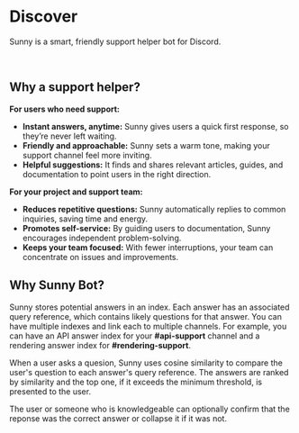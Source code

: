 <script setup>
import { ref } from 'vue'
import DiscordMessage from './.vitepress/components/DiscordMessage.vue'
</script>

# Discover

Sunny is a smart, friendly support helper bot for Discord.

<DiscordMessage authorUrl=./images/cat.jpg authorName="Bog" messageContent="What is the IP of the server?" />
<br>
<DiscordMessage authorUrl=./images/sunny.webp authorName="Sunny" messageContent="Hi, Bog. I found something that might help you. If not, a knowledgeable human will come to assist!
" embedTitle="What version is the server on? / What is the server's address?" embedDescription="The server is running on Minecraft: Java Edition 1.21.4. Connect to it using either woftnw.org, play.woftnw.org, or woftnw.duckdns.org." />

## Why a support helper?

**For users who need support:**

- **Instant answers, anytime:** Sunny gives users a quick first response, so they’re never left waiting.
- **Friendly and approachable:** Sunny sets a warm tone, making your support channel feel more inviting.
- **Helpful suggestions:** It finds and shares relevant articles, guides, and documentation to point users in the right direction.

**For your project and support team:**

- **Reduces repetitive questions:** Sunny automatically replies to common inquiries, saving time and energy.
- **Promotes self-service:** By guiding users to documentation, Sunny encourages independent problem-solving.
- **Keeps your team focused:** With fewer interruptions, your team can concentrate on issues and improvements.

<DiscordMessage authorUrl=./images/sunny.webp authorName="Sunny" messageContent="Hey, nice to meet you! I’m Sunny, and I’m here to help you find answers. I’ll give every message a shot, but if I can’t find anything right away, just @mention me and I’ll try again with the best match I’ve got. Welcome to Wings of Fire: The New World!" />

## Why Sunny Bot?

Sunny stores potential answers in an index. Each answer has an associated query reference, which contains likely questions for that answer. You can have multiple indexes and link each to multiple channels. For example, you can have an API answer index for your **#api-support** channel and a rendering answer index for **#rendering-support**.

When a user asks a quesion, Sunny uses cosine similarity to compare the user's question to each answer's query reference. The answers are ranked by similarity and the top one, if it exceeds the minimum threshold, is presented to the user.

The user or someone who is knowledgeable can optionally confirm that the reponse was the correct answer or collapse it if it was not.